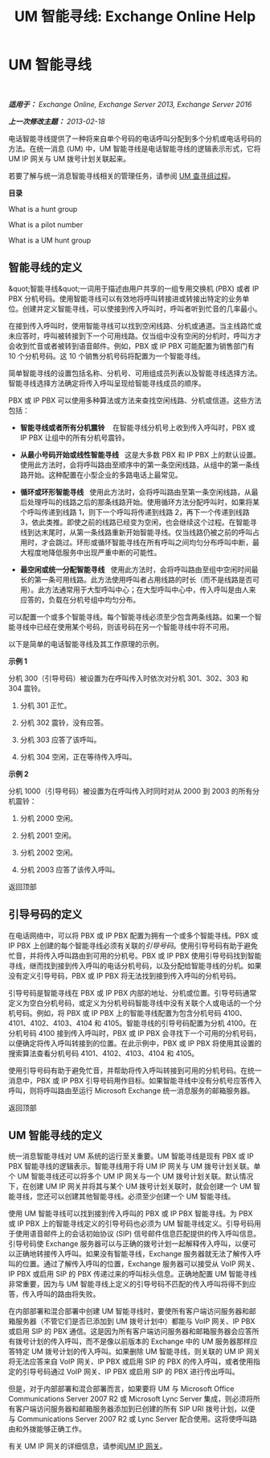 ﻿---
title: 'UM 智能寻线: Exchange Online Help'
TOCTitle: UM 智能寻线
ms:assetid: 026129a1-b0b5-410a-bed6-2d49f85205b3
ms:mtpsurl: https://technet.microsoft.com/zh-cn/library/Aa995918(v=EXCHG.150)
ms:contentKeyID: 50556515
ms.date: 05/23/2018
mtps_version: v=EXCHG.150
ms.translationtype: MT
---

# UM 智能寻线

 

_**适用于：** Exchange Online, Exchange Server 2013, Exchange Server 2016_

_**上一次修改主题：** 2013-02-18_

电话智能寻线提供了一种将来自单个号码的电话呼叫分配到多个分机或电话号码的方法。在统一消息 (UM) 中，UM 智能寻线是电话智能寻线的逻辑表示形式，它将 UM IP 网关与 UM 拨号计划关联起来。

若要了解与统一消息智能寻线相关的管理任务，请参阅 [UM 查寻组过程](um-hunt-group-procedures-exchange-2013-help.md)。

**目录**

What is a hunt group

What is a pilot number

What is a UM hunt group

## 智能寻线的定义

\&quot;智能寻线\&quot;一词用于描述由用户共享的一组专用交换机 (PBX) 或者 IP PBX 分机号码。使用智能寻线可以有效地将呼叫转接进或转接出特定的业务单位。创建并定义智能寻线，可以使接到传入呼叫时，呼叫者听到忙音的几率最小。

在接到传入呼叫时，使用智能寻线可以找到空闲线路、分机或通道。当主线路忙或未应答时，呼叫被转接到下一个可用线路。仅当组中没有空闲的分机时，呼叫方才会收到忙音或者被转到语音邮件。例如，PBX 或 IP PBX 可能配置为销售部门有 10 个分机号码。这 10 个销售分机号码将配置为一个智能寻线。

简单智能寻线的设置包括名称、分机号、可用组成员列表以及智能寻线选择方法。智能寻线选择方法确定将传入呼叫呈现给智能寻线成员的顺序。

PBX 或 IP PBX 可以使用多种算法或方法来查找空闲线路、分机或信道。这些方法包括：

  - **智能寻线或者所有分机震铃**    在智能寻线分机号上收到传入呼叫时，PBX 或 IP PBX 让组中的所有分机号震铃。

  - **从最小号码开始或线性智能寻线**   这是大多数 PBX 和 IP PBX 上的默认设置。使用此方法时，会将呼叫路由至顺序中的第一条空闲线路，从组中的第一条线路开始。这种配置在小型企业的多路电话上最常见。

  - **循环或环形智能寻线**   使用此方法时，会将呼叫路由至第一条空闲线路，从最后处理呼叫的线路之后的那条线路开始。使用循环方法分配呼叫时，如果将某个呼叫传递到线路 1，则下一个呼叫将传递到线路 2，再下一个传递到线路 3，依此类推。即使之前的线路已经变为空闲，也会继续这个过程。在智能寻线到达末尾时，从第一条线路重新开始智能寻线。仅当线路仍被之前的呼叫占用时，才会跳过。环形或循环智能寻线在所有呼叫之间均匀分布呼叫中断，最大程度地降低服务中出现严重中断的可能性。

  - **最空闲或统一分配智能寻线**   使用此方法时，会将呼叫路由至组中空闲时间最长的第一条可用线路。此方法使用呼叫者占用线路的时长（而不是线路是否可用）。此方法通常用于大型呼叫中心；在大型呼叫中心中，传入呼叫是由人来应答的，负载在分机号组中均匀分布。

可以配置一个或多个智能寻线。每个智能寻线必须至少包含两条线路。如果一个智能寻线中已经在使用某个号码，则该号码在另一个智能寻线中将不可用。

以下是简单的电话智能寻线及其工作原理的示例。

**示例 1**

分机 300（引导号码）被设置为在呼叫传入时依次对分机 301、302、303 和 304 震铃。

1.  分机 301 正忙。

2.  分机 302 震铃，没有应答。

3.  分机 303 应答了该呼叫。

4.  分机 304 空闲，正在等待传入呼叫。

**示例 2**

分机 1000（引导号码）被设置为在呼叫传入时同时对从 2000 到 2003 的所有分机震铃：

1.  分机 2000 空闲。

2.  分机 2001 空闲。

3.  分机 2002 空闲。

4.  分机 2003 应答了该传入呼叫。

返回顶部

## 引导号码的定义

在电话网络中，可以将 PBX 或 IP PBX 配置为拥有一个或多个智能寻线。PBX 或 IP PBX 上创建的每个智能寻线必须有关联的*引导号码*。使用引导号码有助于避免忙音，并将传入呼叫路由到可用的分机号。PBX 或 IP PBX 使用引导号码找到智能寻线，继而找到接到传入呼叫的电话分机号码，以及分配给智能寻线的分机。如果没有定义引导号码，PBX 或 IP PBX 将无法找到接到传入呼叫的分机号码。

引导号码是智能寻线在 PBX 或 IP PBX 内部的地址、分机或位置。引导号码通常定义为空白分机号码，或定义为分机号码智能寻线中没有关联个人或电话的一个分机号码。例如，将 PBX 或 IP PBX 上的智能寻线配置为包含分机号码 4100、4101、4102、4103、4104 和 4105。智能寻线的引导号码配置为分机 4100。在分机号码 4100 接到传入呼叫时，PBX 或 IP PBX 会寻找下一个可用的分机号码，以便确定将传入呼叫转接到的位置。在此示例中，PBX 或 IP PBX 将使用其设置的搜索算法查看分机号码 4101、4102、4103、4104 和 4105。

使用引导号码有助于避免忙音，并帮助将传入呼叫转接到可用的分机号码。在统一消息中，PBX 或 IP PBX 引导号码用作目标。如果智能寻线中没有分机号应答传入呼叫，则将呼叫路由至运行 Microsoft Exchange 统一消息服务的邮箱服务器。

返回顶部

## UM 智能寻线的定义

统一消息智能寻线对 UM 系统的运行至关重要。UM 智能寻线是现有 PBX 或 IP PBX 智能寻线的逻辑表示。智能寻线用于将 UM IP 网关与 UM 拨号计划关联。单个 UM 智能寻线还可以将多个 UM IP 网关与一个 UM 拨号计划关联。默认情况下，在创建 UM IP 网关并将其与某个 UM 拨号计划关联时，就会创建一个 UM 智能寻线，您还可以创建其他智能寻线。必须至少创建一个 UM 智能寻线。

使用 UM 智能寻线可以找到接到传入呼叫的 PBX 或 IP PBX 智能寻线。为 PBX 或 IP PBX 上的智能寻线定义的引导号码也必须为 UM 智能寻线定义。引导号码用于使用语音邮件上的会话初始协议 (SIP) 信号邮件信息匹配提供的传入呼叫信息。引导号码使 Exchange 服务器可以与正确的拨号计划一起解释传入呼叫，以便可以正确地转接传入呼叫。如果没有智能寻线，Exchange 服务器就无法了解传入呼叫的位置。通过了解传入呼叫的位置，Exchange 服务器可以接受从 VoIP 网关、IP PBX 或启用 SIP 的 PBX 传递过来的呼叫标头信息。正确地配置 UM 智能寻线非常重要，因为与 UM 智能寻线上定义的引导号码不匹配的传入呼叫将得不到应答，传入呼叫的路由将失败。

在内部部署和混合部署中创建 UM 智能寻线时，要使所有客户端访问服务器和邮箱服务器（不管它们是否已添加到 UM 拨号计划中）都能与 VoIP 网关、IP PBX 或启用 SIP 的 PBX 通信。这是因为所有客户端访问服务器和邮箱服务器会应答所有拨号计划的传入呼叫，而不是像以前版本的 Exchange 中的 UM 服务器那样应答特定 UM 拨号计划的传入呼叫。如果删除 UM 智能寻线，则关联的 UM IP 网关将无法应答来自 VoIP 网关、IP PBX 或启用 SIP 的 PBX 的传入呼叫，或者使用指定的引导号码通过 VoIP 网关、IP PBX 或启用 SIP 的 PBX 进行传出呼叫。

但是，对于内部部署和混合部署而言，如果要将 UM 与 Microsoft Office Communications Server 2007 R2 或 Microsoft Lync Server 集成，则必须将所有客户端访问服务器和邮箱服务器添加到已创建的所有 SIP URI 拨号计划，以便与 Communications Server 2007 R2 或 Lync Server 配合使用。这将使呼叫路由和外拨能够正确工作。

有关 UM IP 网关的详细信息，请参阅[UM IP 网关](um-ip-gateways-exchange-2013-help.md)。

